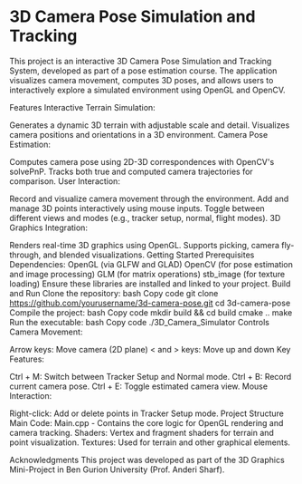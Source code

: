 # 3D Camera Pose Simulation and Tracking
This project is an interactive 3D Camera Pose Simulation and Tracking System, developed as part of a pose estimation course. The application visualizes camera movement, computes 3D poses, and allows users to interactively explore a simulated environment using OpenGL and OpenCV.

Features
Interactive Terrain Simulation:

Generates a dynamic 3D terrain with adjustable scale and detail.
Visualizes camera positions and orientations in a 3D environment.
Camera Pose Estimation:

Computes camera pose using 2D-3D correspondences with OpenCV's solvePnP.
Tracks both true and computed camera trajectories for comparison.
User Interaction:
 
Record and visualize camera movement through the environment.
Add and manage 3D points interactively using mouse inputs.
Toggle between different views and modes (e.g., tracker setup, normal, flight modes).
3D Graphics Integration:

Renders real-time 3D graphics using OpenGL.
Supports picking, camera fly-through, and blended visualizations.
Getting Started
Prerequisites
Dependencies:
OpenGL (via GLFW and GLAD)
OpenCV (for pose estimation and image processing)
GLM (for matrix operations)
stb_image (for texture loading)
Ensure these libraries are installed and linked to your project.
Build and Run
Clone the repository:
bash
Copy code
git clone https://github.com/yourusername/3d-camera-pose.git
cd 3d-camera-pose
Compile the project:
bash
Copy code
mkdir build && cd build
cmake ..
make
Run the executable:
bash
Copy code
./3D_Camera_Simulator
Controls
Camera Movement:

Arrow keys: Move camera (2D plane)
< and > keys: Move up and down
Key Features:

Ctrl + M: Switch between Tracker Setup and Normal mode.
Ctrl + B: Record current camera pose.
Ctrl + E: Toggle estimated camera view.
Mouse Interaction:

Right-click: Add or delete points in Tracker Setup mode.
Project Structure
Main Code: Main.cpp - Contains the core logic for OpenGL rendering and camera tracking.
Shaders: Vertex and fragment shaders for terrain and point visualization.
Textures: Used for terrain and other graphical elements.

Acknowledgments
This project was developed as part of the 3D Graphics Mini-Project in Ben Gurion University (Prof. Anderi Sharf).
